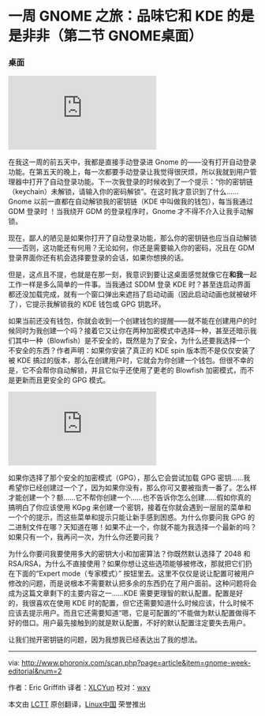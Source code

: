 一周 GNOME 之旅：品味它和 KDE 的是是非非（第二节  GNOME桌面）
================================================================================

### 桌面 ###

![](http://www.phoronix.net/image.php?id=gnome-week-editorial&image=gnome_week_gdm_show&w=1920)

在我这一周的前五天中，我都是直接手动登录进 Gnome 的——没有打开自动登录功能。在第五天的晚上，每一次都要手动登录让我觉得很厌烦，所以我就到用户管理器中打开了自动登录功能。下一次我登录的时候收到了一个提示：“你的密钥链（keychain）未解锁，请输入你的密码解锁”。在这时我才意识到了什么……Gnome 以前一直都在自动解锁我的密钥链（KDE 中叫做我的钱包），每当我通过 GDM 登录时 ！当我绕开 GDM 的登录程序时，Gnome 才不得不介入让我手动解锁。

现在，鄙人的陋见是如果你打开了自动登录功能，那么你的密钥链也应当自动解锁——否则，这功能还有何用？无论如何，你还是需要输入你的密码，况且在 GDM 登录界面你还有机会选择要登录的会话，如果你想换的话。

但是，这点且不提，也就是在那一刻，我意识到要让这桌面感觉就像它在**和我**一起工作一样是多么简单的一件事。当我通过 SDDM 登录 KDE 时？甚至连启动界面都还没加载完成，就有一个窗口弹出来遮挡了启动动画（因此启动动画也就被破坏了），它提示我解锁我的 KDE 钱包或 GPG 钥匙环。

如果当前还没有钱包，你就会收到一个创建钱包的提醒——就不能在创建用户的时候同时为我创建一个吗？接着它又让你在两种加密模式中选择一种，甚至还暗示我们其中一种（Blowfish）是不安全的，既然是为了安全，为什么还要我选择一个不安全的东西？作者声明：如果你安装了真正的 KDE spin 版本而不是仅仅安装了被 KDE 搞过的版本，那么在创建用户时，它就会为你创建一个钱包。但很不幸的是，它不会帮你自动解锁，并且它似乎还使用了更老的 Blowfish 加密模式，而不是更新而且更安全的 GPG 模式。

![](http://www.phoronix.net/image.php?id=gnome-week-editorial&image=gnome_week_kgpg_show&w=1920)

如果你选择了那个安全的加密模式（GPG），那么它会尝试加载 GPG 密钥……我希望你已经创建过一个了，因为如果你没有，那么你可又要被指责一番了。怎么样才能创建一个？额……它不帮你创建一个……也不告诉你怎么创建……假如你真的搞明白了你应该使用 KGpg 来创建一个密钥，接着在你就会遇到一层层的菜单和一个个的提示，而这些菜单和提示只能让新手感到困惑。为什么你要问我 GPG 的二进制文件在哪？天知道在哪！如果不止一个，你就不能为我选择一个最新的吗？如果只有一个，我再问一次，为什么你还要问我？

为什么你要问我要使用多大的密钥大小和加密算法？你既然默认选择了 2048 和 RSA/RSA，为什么不直接使用？如果你想让这些选项能够被修改，那就把它们扔在下面的“Expert mode（专家模式）”  按钮里去。这里不仅仅是说让配置可被用户修改的问题，而是说根本不需要默认把多余的东西扔在了用户面前。这种问题将会成为这篇文章剩下的主要内容之一……KDE 需要更理智的默认配置。配置是好的，我很喜欢在使用 KDE 时的配置，但它还需要知道什么时候应该，什么时候不应该去提示用户。而且它还需要知道“嗯，它是可配置的”不能做为默认配置做得不好的借口。用户最先接触到的就是默认配置，不好的默认配置注定要失去用户。

让我们抛开密钥链的问题，因为我想我已经表达出了我的想法。

--------------------------------------------------------------------------------

via: http://www.phoronix.com/scan.php?page=article&item=gnome-week-editorial&num=2

作者：Eric Griffith
译者：[XLCYun](https://github.com/XLCYun)
校对：[wxy](https://github.com/wxy)

本文由 [LCTT](https://github.com/LCTT/TranslateProject) 原创翻译，[Linux中国](https://linux.cn/) 荣誉推出

